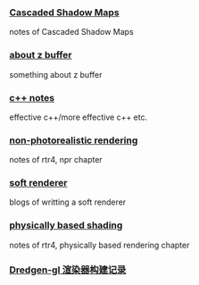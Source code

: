 ### [Cascaded Shadow Maps](csm.md)
notes of Cascaded Shadow Maps
### [about z buffer](aboutz.md)
something about z buffer
### [c++ notes](cplusplus.md)
effective c++/more effective c++ etc.
### [non-photorealistic rendering](nonphotorealisticrendering.md)
notes of rtr4, npr chapter
### [soft renderer](softrenderer.md)
blogs of writting a soft renderer
### [physically based shading](physicallybasedshading.md)
notes of rtr4, physically based rendering chapter
### [Dredgen-gl 渲染器构建记录](Dredgen-gl.md)




